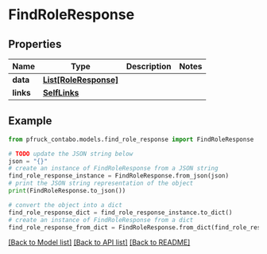 # FindRoleResponse


## Properties

Name | Type | Description | Notes
------------ | ------------- | ------------- | -------------
**data** | [**List[RoleResponse]**](RoleResponse.md) |  | 
**links** | [**SelfLinks**](SelfLinks.md) |  | 

## Example

```python
from pfruck_contabo.models.find_role_response import FindRoleResponse

# TODO update the JSON string below
json = "{}"
# create an instance of FindRoleResponse from a JSON string
find_role_response_instance = FindRoleResponse.from_json(json)
# print the JSON string representation of the object
print(FindRoleResponse.to_json())

# convert the object into a dict
find_role_response_dict = find_role_response_instance.to_dict()
# create an instance of FindRoleResponse from a dict
find_role_response_from_dict = FindRoleResponse.from_dict(find_role_response_dict)
```
[[Back to Model list]](../README.md#documentation-for-models) [[Back to API list]](../README.md#documentation-for-api-endpoints) [[Back to README]](../README.md)



